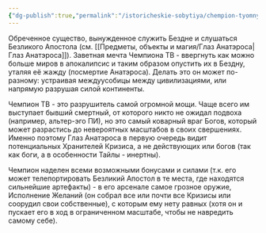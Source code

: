 ```yaml
---
{"dg-publish":true,"permalink":"/istoricheskie-sobytiya/chempion-tyomnyh-vremen/","dgPassFrontmatter":true}
---
```



Обреченное существо, вынужденное служить Бездне и слушаться Безликого Апостола (см. [[Предметы, объекты и магия/Глаз Анатэроса\|Глаз Анатэроса]]).
Заветная мечта Чемпиона ТВ - ввергнуть как можно больше миров в апокалипсис и таким образом опустить их в Бездну, уталяя её жажду (посмертие Анатэроса).
Делать это он может по-разному: устраивая междуусобицы между цивилизациями, или напрямую разрушая силой континенты.

Чемпион ТВ - это разрушитель самой огромной мощи. Чаще всего им выступает бывший смертный, от которого никто не ожидал подвоха (например, альтер-эго ПИ), но это самый коварный враг Богов, который может разрастись до невероятных масштабов в своих свершениях. Именно поэтому Глаз Анатэроса в первую очередь видит потенциальных Хранителей Кризиса, а не действующих или богов (так как боги, а в особенности Тайлы - инертны).

Чемпион наделен всеми возможными бонусами и силами (т.к. его может телепортировать Безликий Апостол в те места, где находятся сильнейшие артефакты) - в его арсенале самое грозное оружие, Исполнение Желаний (он собрал все или почти все Кризисы или соорудил свои собственные), с которым ему нету равных (хотя он и пускает его в ход в ограниченном масштабе, чтобы не навредить самому себе).
